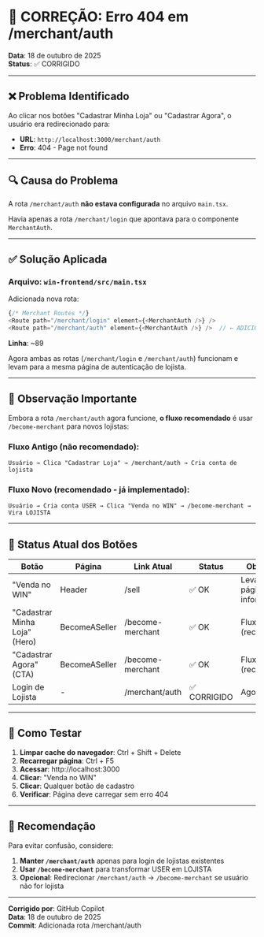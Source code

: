 # 🔧 CORREÇÃO: Erro 404 em /merchant/auth

**Data**: 18 de outubro de 2025  
**Status**: ✅ CORRIGIDO

---

## ❌ Problema Identificado

Ao clicar nos botões "Cadastrar Minha Loja" ou "Cadastrar Agora", o usuário era redirecionado para:
- **URL**: `http://localhost:3000/merchant/auth`
- **Erro**: 404 - Page not found

---

## 🔍 Causa do Problema

A rota `/merchant/auth` **não estava configurada** no arquivo `main.tsx`.

Havia apenas a rota `/merchant/login` que apontava para o componente `MerchantAuth`.

---

## ✅ Solução Aplicada

### **Arquivo**: `win-frontend/src/main.tsx`

Adicionada nova rota:

```typescript
{/* Merchant Routes */}
<Route path="/merchant/login" element={<MerchantAuth />} />
<Route path="/merchant/auth" element={<MerchantAuth />} />  // ← ADICIONADO
```

**Linha**: ~89

Agora ambas as rotas (`/merchant/login` e `/merchant/auth`) funcionam e levam para a mesma página de autenticação de lojista.

---

## 📝 Observação Importante

Embora a rota `/merchant/auth` agora funcione, **o fluxo recomendado** é usar `/become-merchant` para novos lojistas:

### **Fluxo Antigo** (não recomendado):
```
Usuário → Clica "Cadastrar Loja" → /merchant/auth → Cria conta de lojista
```

### **Fluxo Novo** (recomendado - já implementado):
```
Usuário → Cria conta USER → Clica "Venda no WIN" → /become-merchant → Vira LOJISTA
```

---

## 🎯 Status Atual dos Botões

| Botão | Página | Link Atual | Status | Observação |
|-------|--------|-----------|--------|------------|
| "Venda no WIN" | Header | /sell | ✅ OK | Leva para página informativa |
| "Cadastrar Minha Loja" (Hero) | BecomeASeller | /become-merchant | ✅ OK | Fluxo novo (recomendado) |
| "Cadastrar Agora" (CTA) | BecomeASeller | /become-merchant | ✅ OK | Fluxo novo (recomendado) |
| Login de Lojista | - | /merchant/auth | ✅ CORRIGIDO | Agora funciona |

---

## 🧪 Como Testar

1. **Limpar cache do navegador**: Ctrl + Shift + Delete
2. **Recarregar página**: Ctrl + F5
3. **Acessar**: http://localhost:3000
4. **Clicar**: "Venda no WIN"
5. **Clicar**: Qualquer botão de cadastro
6. **Verificar**: Página deve carregar sem erro 404

---

## 🚀 Recomendação

Para evitar confusão, considere:

1. **Manter `/merchant/auth`** apenas para login de lojistas existentes
2. **Usar `/become-merchant`** para transformar USER em LOJISTA
3. **Opcional**: Redirecionar `/merchant/auth` → `/become-merchant` se usuário não for lojista

---

**Corrigido por**: GitHub Copilot  
**Data**: 18 de outubro de 2025  
**Commit**: Adicionada rota /merchant/auth
